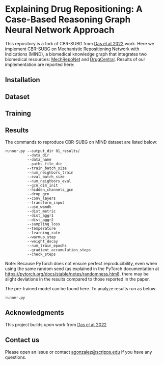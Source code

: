 # Explaining Drug Repositioning: A Case-Based Reasoning Graph Neural Network Approach

This repository is a fork of CBR-SUBG from [Das el at 2022](https://github.com/rajarshd/CBR-SUBG) work. Here we implement CBR-SUBG on Mechanistic Repositioning Network with Indications (MIND), a biomedical knowledge graph that integrates two biomedical resources: [MechRepoNet](https://github.com/SuLab/MechRepoNet) and [DrugCentral](https://drugcentral.org/). Results of our implementation are reported here: 

## Installation

## Dataset

## Training

## Results 
The commands to reproduce CBR-SUBG on MIND dataset are listed below: 
```
runner.py --output_dir 01_results/
          --data_dir
          --data_name
          --paths_file_dir
          --train_batch_size
          --num_neighbors_train
          --eval_batch_size
          --num_neighbors_eval
          --gcn_dim_init
          --hidden_channels_gcn
          --drop_gcn
          --conv_layers
          --transform_input
          --use_wandb
          --dist_metric
          --dist_aggr1
          --dist_aggr2
          --sampling_loss
          --temperature
          --learning_rate
          --warmup_step
          --weight_decay
          --num_train_epochs
          --gradient_accumulation_steps
          --check_steps
```
Note: Because PyTorch does not ensure perfect reproducibility, even when using the same random seed (as explained in the PyTorch documentation at https://pytorch.org/docs/stable/notes/randomness.html), there may be slight deviations in the results compared to those reported in the paper.

The pre-trained model can be found here. To analyze results run as below:
```
runner.py
```

## Acknowledgments
This project builds upon work from [Das el at 2022](https://github.com/rajarshd/CBR-SUBG)

## Contact us 
Please open an issue or contact agonzalez@scripps.edu if you have any questions.
